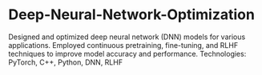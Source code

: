 # Deep-Neural-Network-Optimization
Designed and optimized deep neural network (DNN) models for various applications.  Employed continuous pretraining, fine-tuning, and RLHF techniques to improve model accuracy and performance.
Technologies: PyTorch, C++, Python, DNN, RLHF
